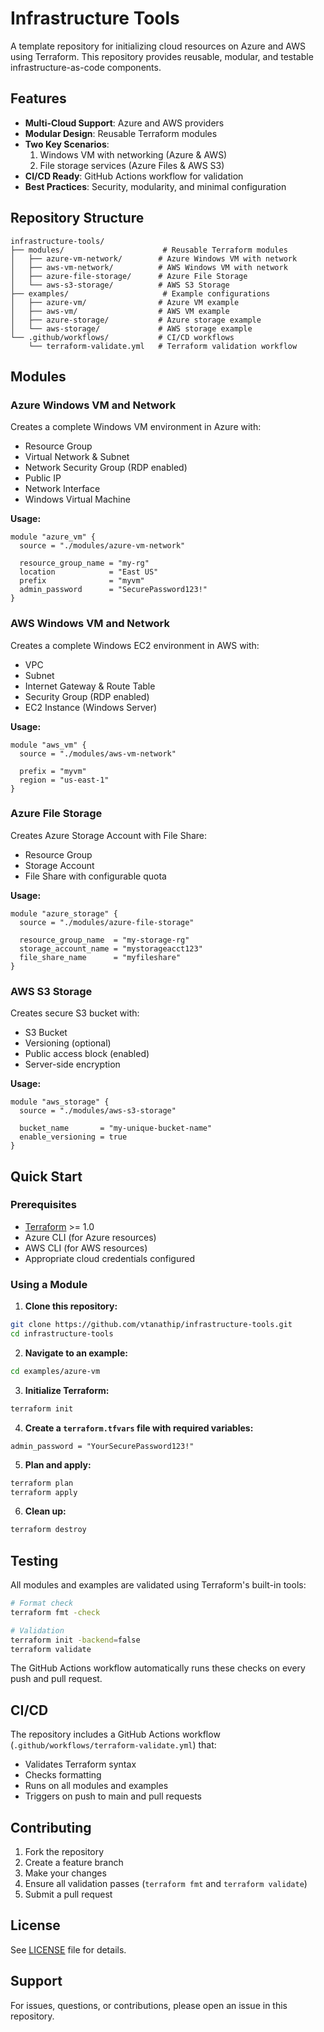 # Infrastructure Tools

A template repository for initializing cloud resources on Azure and AWS using Terraform. This repository provides reusable, modular, and testable infrastructure-as-code components.

## Features

- **Multi-Cloud Support**: Azure and AWS providers
- **Modular Design**: Reusable Terraform modules
- **Two Key Scenarios**:
  1. Windows VM with networking (Azure & AWS)
  2. File storage services (Azure Files & AWS S3)
- **CI/CD Ready**: GitHub Actions workflow for validation
- **Best Practices**: Security, modularity, and minimal configuration

## Repository Structure

```
infrastructure-tools/
├── modules/                      # Reusable Terraform modules
│   ├── azure-vm-network/        # Azure Windows VM with network
│   ├── aws-vm-network/          # AWS Windows VM with network
│   ├── azure-file-storage/      # Azure File Storage
│   └── aws-s3-storage/          # AWS S3 Storage
├── examples/                     # Example configurations
│   ├── azure-vm/                # Azure VM example
│   ├── aws-vm/                  # AWS VM example
│   ├── azure-storage/           # Azure storage example
│   └── aws-storage/             # AWS storage example
└── .github/workflows/           # CI/CD workflows
    └── terraform-validate.yml   # Terraform validation workflow
```

## Modules

### Azure Windows VM and Network
Creates a complete Windows VM environment in Azure with:
- Resource Group
- Virtual Network & Subnet
- Network Security Group (RDP enabled)
- Public IP
- Network Interface
- Windows Virtual Machine

**Usage:**
```hcl
module "azure_vm" {
  source = "./modules/azure-vm-network"

  resource_group_name = "my-rg"
  location            = "East US"
  prefix              = "myvm"
  admin_password      = "SecurePassword123!"
}
```

### AWS Windows VM and Network
Creates a complete Windows EC2 environment in AWS with:
- VPC
- Subnet
- Internet Gateway & Route Table
- Security Group (RDP enabled)
- EC2 Instance (Windows Server)

**Usage:**
```hcl
module "aws_vm" {
  source = "./modules/aws-vm-network"

  prefix = "myvm"
  region = "us-east-1"
}
```

### Azure File Storage
Creates Azure Storage Account with File Share:
- Resource Group
- Storage Account
- File Share with configurable quota

**Usage:**
```hcl
module "azure_storage" {
  source = "./modules/azure-file-storage"

  resource_group_name  = "my-storage-rg"
  storage_account_name = "mystorageacct123"
  file_share_name      = "myfileshare"
}
```

### AWS S3 Storage
Creates secure S3 bucket with:
- S3 Bucket
- Versioning (optional)
- Public access block (enabled)
- Server-side encryption

**Usage:**
```hcl
module "aws_storage" {
  source = "./modules/aws-s3-storage"

  bucket_name       = "my-unique-bucket-name"
  enable_versioning = true
}
```

## Quick Start

### Prerequisites
- [Terraform](https://www.terraform.io/downloads.html) >= 1.0
- Azure CLI (for Azure resources)
- AWS CLI (for AWS resources)
- Appropriate cloud credentials configured

### Using a Module

1. **Clone this repository:**
```bash
git clone https://github.com/vtanathip/infrastructure-tools.git
cd infrastructure-tools
```

2. **Navigate to an example:**
```bash
cd examples/azure-vm
```

3. **Initialize Terraform:**
```bash
terraform init
```

4. **Create a `terraform.tfvars` file with required variables:**
```hcl
admin_password = "YourSecurePassword123!"
```

5. **Plan and apply:**
```bash
terraform plan
terraform apply
```

6. **Clean up:**
```bash
terraform destroy
```

## Testing

All modules and examples are validated using Terraform's built-in tools:

```bash
# Format check
terraform fmt -check

# Validation
terraform init -backend=false
terraform validate
```

The GitHub Actions workflow automatically runs these checks on every push and pull request.

## CI/CD

The repository includes a GitHub Actions workflow (`.github/workflows/terraform-validate.yml`) that:
- Validates Terraform syntax
- Checks formatting
- Runs on all modules and examples
- Triggers on push to main and pull requests

## Contributing

1. Fork the repository
2. Create a feature branch
3. Make your changes
4. Ensure all validation passes (`terraform fmt` and `terraform validate`)
5. Submit a pull request

## License

See [LICENSE](LICENSE) file for details.

## Support

For issues, questions, or contributions, please open an issue in this repository.
